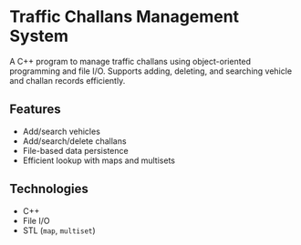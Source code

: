 # Traffic Challans Management System

A C++ program to manage traffic challans using object-oriented programming and file I/O. Supports adding, deleting, and searching vehicle and challan records efficiently.

## Features
- Add/search vehicles
- Add/search/delete challans
- File-based data persistence
- Efficient lookup with maps and multisets

## Technologies
- C++
- File I/O
- STL (`map`, `multiset`)

